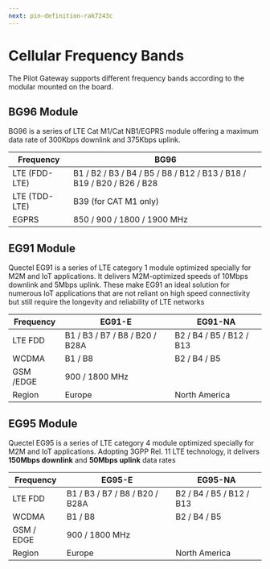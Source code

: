 ```yaml
---
next: pin-definition-rak7243c
---
```


# Cellular Frequency Bands

The Pilot Gateway supports different frequency bands according to the modular mounted on the board.

## BG96 Module

BG96 is a series of LTE Cat M1/Cat NB1/EGPRS module offering a maximum data rate of 300Kbps downlink and 375Kbps uplink.

| Frequency | BG96 | 
| ---- | ---- | 
| LTE (FDD-LTE) | B1 / B2 / B3 / B4 / B5 / B8 / B12 / B13 / B18 / B19 / B20 / B26 / B28 | 
| LTE (TDD-LTE) | B39 (for CAT M1 only) | 
| EGPRS | 850 / 900 / 1800 / 1900 MHz | 


## EG91 Module

Quectel EG91 is a series of LTE category 1 module optimized specially for M2M and IoT applications. It delivers M2M-optimized speeds of 10Mbps downlink and 5Mbps uplink. These make EG91 an ideal solution for numerous IoT applications that are not reliant on high speed connectivity but still require the longevity and reliability of LTE networks

| Frequency | EG91-E | EG91-NA | 
| ---- | ---- | ---- | 
| LTE FDD | B1 / B3 / B7 / B8 / B20 / B28A | B2 / B4 / B5 / B12 / B13 | 
| WCDMA | B1 / B8 | B2 / B4 / B5 | 
| GSM /EDGE | 900 / 1800 MHz |  | 
| Region | Europe | North America | 


## EG95 Module

Quectel EG95 is a series of LTE category 4 module optimized specially for M2M and IoT applications. Adopting 3GPP Rel. 11 LTE technology, it delivers **150Mbps downlink** and **50Mbps uplink** data rates

| Frequency | EG95-E | EG95-NA | 
| ---- | ---- | ---- | 
| LTE FDD | B1 / B3 / B7 / B8 / B20 / B28A | B2 / B4 / B5 / B12 / B13 | 
| WCDMA | B1 / B8 | B2 / B4 / B5 | 
| GSM / EDGE | 900 / 1800 MHz |  | 
| Region | Europe | North America | 



